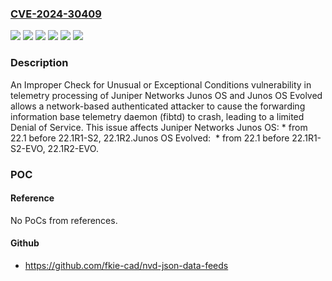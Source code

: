 ### [CVE-2024-30409](https://cve.mitre.org/cgi-bin/cvename.cgi?name=CVE-2024-30409)
![](https://img.shields.io/static/v1?label=Product&message=Junos%20OS%20Evolved&color=blue)
![](https://img.shields.io/static/v1?label=Product&message=Junos%20OS&color=blue)
![](https://img.shields.io/static/v1?label=Version&message=22.1%3C%2022.1R1-S2.%2022.1R2%20&color=brighgreen)
![](https://img.shields.io/static/v1?label=Version&message=22.1-EVO%3C%2022.1R1-S2-EVO%2C%2022.1R2-EVO%20&color=brighgreen)
![](https://img.shields.io/static/v1?label=Vulnerability&message=CWE-754%3A%20Improper%20Check%20for%20Unusual%20or%20Exceptional%20Conditions&color=brighgreen)
![](https://img.shields.io/static/v1?label=Vulnerability&message=Denial%20of%20Service(DoS)&color=brighgreen)

### Description

An Improper Check for Unusual or Exceptional Conditions vulnerability in telemetry processing of Juniper Networks Junos OS and Junos OS Evolved allows a network-based authenticated attacker to cause the forwarding information base telemetry daemon (fibtd) to crash, leading to a limited Denial of Service. This issue affects Juniper Networks Junos OS:  *  from 22.1 before 22.1R1-S2, 22.1R2.Junos OS Evolved:   *  from 22.1 before 22.1R1-S2-EVO, 22.1R2-EVO.

### POC

#### Reference
No PoCs from references.

#### Github
- https://github.com/fkie-cad/nvd-json-data-feeds

